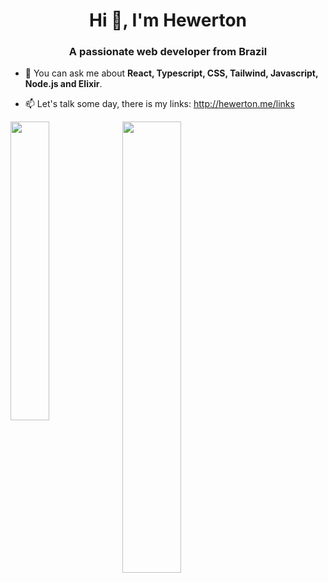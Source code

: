 <h1 align="center">Hi 👋, I'm Hewerton</h1>
<h3 align="center">A passionate web developer from Brazil</h3>

- 💬 You can ask me about **React, Typescript, CSS, Tailwind, Javascript, Node.js and Elixir**.

- 📫 Let's talk some day, there is my links: http://hewerton.me/links


<img align='left' width='35%' src='https://github-readme-stats.vercel.app/api/top-langs/?username=sherlockzen&layout=compact&langs_count=6&theme=cobalt2' />

<img align='left' width='43%' src='https://github-readme-stats.vercel.app/api?username=sherlockzen&count_private=true&show_icons=true&theme=cobalt2'/>
